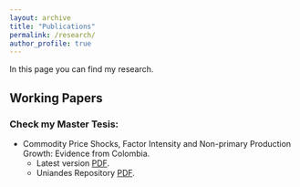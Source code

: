 ```yaml
---
layout: archive
title: "Publications"
permalink: /research/
author_profile: true
---
```

In this page you can find my research. 

## Working Papers
### Check my Master Tesis:
* Commodity Price Shocks, Factor Intensity and Non-primary Production Growth: Evidence from Colombia.
  *  Latest version [PDF](https://drive.google.com/file/d/10GeLcfuJVDa5yJTqLNopbVb2zYqKybwG/view).
  *  Uniandes Repository [PDF](https://repositorio.uniandes.edu.co/entities/publication/71893776-ea19-4290-909b-341633836cce).
